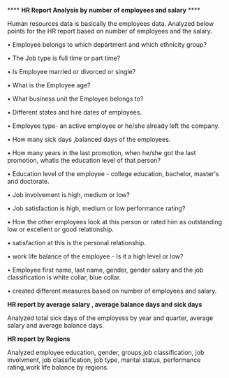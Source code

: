 **** **HR Report Analysis by number of employees and salary** ****

Human resources data is basically the employees data.
Analyzed below points for the HR report based on number of employees and the salary.

•	Employee belongs to which department and which ethnicity group?

•	The Job type is  full time or part time?

•	Is Employee married or divorced or single?

•	What is the Employee age?

•	What business unit the Employee belongs to?

•	Different states and hire dates of employees.

•	Employee type- an active employee or he/she already left the company.

•	How many sick days ,balanced days of the employees.

•	How many years in the last promotion, when he/she got the last promotion, whatis the education level of that person?

•	Education level of the employee - college education, bachelor, master's  and doctorate.

•	Job involvement is high, medium or low?

•	Job satisfaction is high, medium or low performance rating?

•	How the other employees look at this person or rated him as outstanding low or excellent or good relationship.

•	satisfaction at this is the personal relationship.

•	work life balance of the employee - Is it a high level or low? 

•	Employee first name, last name, gender, gender salary and the job classification is white collar, blue collar.

•	created different measures based on number of employees and salary.

**HR report by average salary , average balance days and sick days**

Analyzed total sick days of the employess by year and quarter, average salary and average balance days.


**HR report by Regions**

Analyzed employee education, gender, groups,job classification, job involvment, 
job classification, job type, marital status, performance rating,work life balance by regions.
